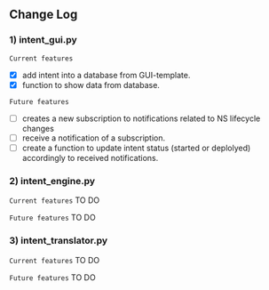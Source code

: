 ## Change Log

###  1) intent_gui.py
`Current features`
- [X] add intent into a database from GUI-template.
- [X] function to show data from database.

`Future features`
- [ ] creates a new subscription to notifications related to NS lifecycle changes
- [ ] receive a notification of a subscription.
- [ ] create a function to update intent status (started or deplolyed) accordingly to
received notifications.

###  2) intent_engine.py
`Current features`
TO DO

`Future features`
TO DO

###  3) intent_translator.py
`Current features`
TO DO

`Future features`
TO DO